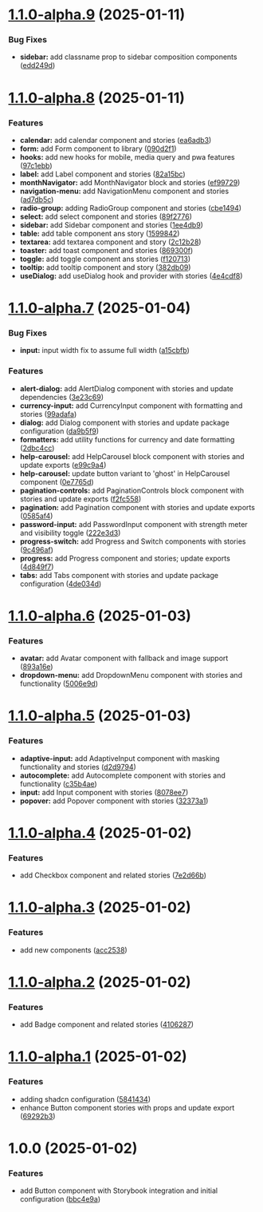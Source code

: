 # [1.1.0-alpha.9](https://github.com/adrianomaringolo/buildgrid-ui/compare/v1.1.0-alpha.8...v1.1.0-alpha.9) (2025-01-11)


### Bug Fixes

* **sidebar:** add classname prop to sidebar composition components ([edd249d](https://github.com/adrianomaringolo/buildgrid-ui/commit/edd249d6926758f596817691ac3b763793763465))

# [1.1.0-alpha.8](https://github.com/adrianomaringolo/buildgrid-ui/compare/v1.1.0-alpha.7...v1.1.0-alpha.8) (2025-01-11)


### Features

* **calendar:** add calendar component and stories ([ea6adb3](https://github.com/adrianomaringolo/buildgrid-ui/commit/ea6adb333f94f55750cd4011bde529d6b7f1a4d8))
* **form:** add Form component to library ([090d2f1](https://github.com/adrianomaringolo/buildgrid-ui/commit/090d2f1166872032417d49b284afca55b23d4427))
* **hooks:** add new hooks for mobile, media query and pwa features ([97c1ebb](https://github.com/adrianomaringolo/buildgrid-ui/commit/97c1ebb4786b7cf2a178b87df76460c036df6737))
* **label:** add Label component and stories ([82a15bc](https://github.com/adrianomaringolo/buildgrid-ui/commit/82a15bc466371e1113e7935923c9c8c2dcbeb27f))
* **monthNavigator:** add MonthNavigator block and stories ([ef99729](https://github.com/adrianomaringolo/buildgrid-ui/commit/ef99729b545bc23d9b2e93e22415cf668722ba1a))
* **navigation-menu:** add NavigationMenu component and stories ([ad7db5c](https://github.com/adrianomaringolo/buildgrid-ui/commit/ad7db5c5863437f4576b3ca5cb28218566eaf683))
* **radio-group:** adding RadioGroup component and stories ([cbe1494](https://github.com/adrianomaringolo/buildgrid-ui/commit/cbe1494814db7d2e37ac03c31230ff42657efeeb))
* **select:** add select component and stories ([89f2776](https://github.com/adrianomaringolo/buildgrid-ui/commit/89f2776d3e0eb0498e670ef601c77d0ad75a9720))
* **sidebar:** add Sidebar component and stories ([1ee4db9](https://github.com/adrianomaringolo/buildgrid-ui/commit/1ee4db943eac673a047f732f291f2dabf0a4aa76))
* **table:** add table component ans story ([1599842](https://github.com/adrianomaringolo/buildgrid-ui/commit/1599842a1f076da48482b19c66180f9a716e33a6))
* **textarea:** add textarea component and story ([2c12b28](https://github.com/adrianomaringolo/buildgrid-ui/commit/2c12b28446d972ba3719264b14e62c2ac961f52d))
* **toaster:** add toast component and stories ([869300f](https://github.com/adrianomaringolo/buildgrid-ui/commit/869300f7f4655e419da60521d89f6f322441af96))
* **toggle:** add toggle component ans stories ([f120713](https://github.com/adrianomaringolo/buildgrid-ui/commit/f120713db932e5bb7af6c68785700192e5aecbcd))
* **tooltip:** add tooltip component and story ([382db09](https://github.com/adrianomaringolo/buildgrid-ui/commit/382db09d8eb8c751eec12501c411f9935587c195))
* **useDialog:** add useDialog hook and provider with stories ([4e4cdf8](https://github.com/adrianomaringolo/buildgrid-ui/commit/4e4cdf887c46f4be49fbe47fcce3e90293c77714))

# [1.1.0-alpha.7](https://github.com/adrianomaringolo/buildgrid-ui/compare/v1.1.0-alpha.6...v1.1.0-alpha.7) (2025-01-04)


### Bug Fixes

* **input:** input width fix to assume full width ([a15cbfb](https://github.com/adrianomaringolo/buildgrid-ui/commit/a15cbfbbe4e18d298a9980799b1252a1ddb03c37))


### Features

* **alert-dialog:** add AlertDialog component with stories and update dependencies ([3e23c69](https://github.com/adrianomaringolo/buildgrid-ui/commit/3e23c692638f5f74e53ddd2af2a8fa2f77016176))
* **currency-input:** add CurrencyInput component with formatting and stories ([99adafa](https://github.com/adrianomaringolo/buildgrid-ui/commit/99adafaf98656aa2efe12d0e4dff8ded35523225))
* **dialog:** add Dialog component with stories and update package configuration ([da9b5f9](https://github.com/adrianomaringolo/buildgrid-ui/commit/da9b5f91dd02da50b81c9270941e5badafae20e0))
* **formatters:** add utility functions for currency and date formatting ([2dbc4cc](https://github.com/adrianomaringolo/buildgrid-ui/commit/2dbc4cc36772ed3313d48b4e20557b7e24f932ed))
* **help-carousel:** add HelpCarousel block component with stories and update exports ([e99c9a4](https://github.com/adrianomaringolo/buildgrid-ui/commit/e99c9a4c1635c47cb222bd48876e15bbf940a15a))
* **help-carousel:** update button variant to 'ghost' in HelpCarousel component ([0e7765d](https://github.com/adrianomaringolo/buildgrid-ui/commit/0e7765dacbbbacff89a21e0ceced74b006775b83))
* **pagination-controls:** add PaginationControls block component with stories and update exports ([f2fc558](https://github.com/adrianomaringolo/buildgrid-ui/commit/f2fc5588308e172d2cbe922c64fd4fba34b6e83b))
* **pagination:** add Pagination component with stories and update exports ([0585af4](https://github.com/adrianomaringolo/buildgrid-ui/commit/0585af4bcf8ad6eee33b4fe842b19ce415bb99c6))
* **password-input:** add PasswordInput component with strength meter and visibility toggle ([222e3d3](https://github.com/adrianomaringolo/buildgrid-ui/commit/222e3d3610d18cb59d7d7cd9a41bc03c36e7de08))
* **progress-switch:** add Progress and Switch components with stories ([9c496af](https://github.com/adrianomaringolo/buildgrid-ui/commit/9c496aff19bc42e1831d2ce99f59d08c9d5611c9))
* **progress:** add Progress component and stories; update exports ([4d849f7](https://github.com/adrianomaringolo/buildgrid-ui/commit/4d849f70baca326e556b4b81f1cd5005870fa292))
* **tabs:** add Tabs component with stories and update package configuration ([4de034d](https://github.com/adrianomaringolo/buildgrid-ui/commit/4de034dadca5d8830a969a05f9f3fa7fa2cb77e5))

# [1.1.0-alpha.6](https://github.com/adrianomaringolo/buildgrid-ui/compare/v1.1.0-alpha.5...v1.1.0-alpha.6) (2025-01-03)


### Features

* **avatar:** add Avatar component with fallback and image support ([893a16e](https://github.com/adrianomaringolo/buildgrid-ui/commit/893a16e8c45a35f56f91d1a11e1615cb4fa35347))
* **dropdown-menu:** add DropdownMenu component with stories and functionality ([5006e9d](https://github.com/adrianomaringolo/buildgrid-ui/commit/5006e9dd4c41354cda4f664f2169b6fd77a75e87))

# [1.1.0-alpha.5](https://github.com/adrianomaringolo/buildgrid-ui/compare/v1.1.0-alpha.4...v1.1.0-alpha.5) (2025-01-03)


### Features

* **adaptive-input:** add AdaptiveInput component with masking functionality and stories ([d2d9794](https://github.com/adrianomaringolo/buildgrid-ui/commit/d2d97944b150163d69342ddb68e6e188283f0348))
* **autocomplete:** add Autocomplete component with stories and functionality ([c35b4ae](https://github.com/adrianomaringolo/buildgrid-ui/commit/c35b4ae634654b1451ab0f3936f1d757ff70e122))
* **input:** add Input component with stories ([8078ee7](https://github.com/adrianomaringolo/buildgrid-ui/commit/8078ee7c0e9b986007d89096d08065300c36b7c9))
* **popover:** add Popover component with stories ([32373a1](https://github.com/adrianomaringolo/buildgrid-ui/commit/32373a13c235e0899b9c332f42b48f13c704f82c))

# [1.1.0-alpha.4](https://github.com/adrianomaringolo/buildgrid-ui/compare/v1.1.0-alpha.3...v1.1.0-alpha.4) (2025-01-02)


### Features

* add Checkbox component and related stories ([7e2d66b](https://github.com/adrianomaringolo/buildgrid-ui/commit/7e2d66b7a19f8ddb5a6a5e5f827f1df552977113))

# [1.1.0-alpha.3](https://github.com/adrianomaringolo/buildgrid-ui/compare/v1.1.0-alpha.2...v1.1.0-alpha.3) (2025-01-02)


### Features

* add new components ([acc2538](https://github.com/adrianomaringolo/buildgrid-ui/commit/acc253867cbadec11b61c3d9dcf1b5151ac3096b))

# [1.1.0-alpha.2](https://github.com/adrianomaringolo/buildgrid-ui/compare/v1.1.0-alpha.1...v1.1.0-alpha.2) (2025-01-02)


### Features

* add Badge component and related stories ([4106287](https://github.com/adrianomaringolo/buildgrid-ui/commit/41062872c2807cfa14494c9cab1f2b8fe506d246))

# [1.1.0-alpha.1](https://github.com/adrianomaringolo/buildgrid-ui/compare/v1.0.0...v1.1.0-alpha.1) (2025-01-02)


### Features

* adding shadcn configuration ([5841434](https://github.com/adrianomaringolo/buildgrid-ui/commit/584143402fad7aa19e477693d2a4727f5625e430))
* enhance Button component stories with props and update export ([69292b3](https://github.com/adrianomaringolo/buildgrid-ui/commit/69292b3d467dd5ed8eacf521e9c5f89e465af323))

# 1.0.0 (2025-01-02)


### Features

* add Button component with Storybook integration and initial configuration ([bbc4e9a](https://github.com/adrianomaringolo/buildgrid-ui/commit/bbc4e9a54e3ea295622c8598d51576f3cddd1b3d))
